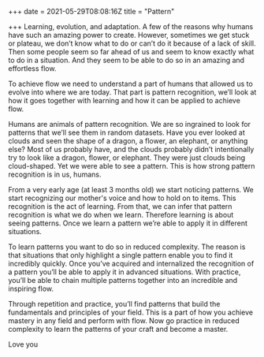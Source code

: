 +++
date = 2021-05-29T08:08:16Z
title = "Pattern"

+++
Learning, evolution, and adaptation. A few of the reasons why humans have such an amazing power to create. However, sometimes we get stuck or plateau, we don’t know what to do or can’t do it because of a lack of skill. Then some people seem so far ahead of us and seem to know exactly what to do in a situation. And they seem to be able to do so in an amazing and effortless flow.

To achieve flow we need to understand a part of humans that allowed us to evolve into where we are today. That part is pattern recognition, we’ll look at how it goes together with learning and how it can be applied to achieve flow.

Humans are animals of pattern recognition. We are so ingrained to look for patterns that we’ll see them in random datasets. Have you ever looked at clouds and seen the shape of a dragon, a flower, an elephant, or anything else? Most of us probably have, and the clouds probably didn’t intentionally try to look like a dragon, flower, or elephant. They were just clouds being cloud-shaped. Yet we were able to see a pattern. This is how strong pattern recognition is in us, humans.

From a very early age (at least 3 months old) we start noticing patterns. We start recognizing our mother's voice and how to hold on to items. This recognition is the act of learning. From that, we can infer that pattern recognition is what we do when we learn. Therefore learning is about seeing patterns. Once we learn a pattern we’re able to apply it in different situations.

To learn patterns you want to do so in reduced complexity. The reason is that situations that only highlight a single pattern enable you to find it incredibly quickly. Once you’ve acquired and internalized the recognition of a pattern you’ll be able to apply it in advanced situations. With practice, you’ll be able to chain multiple patterns together into an incredible and inspiring flow.

Through repetition and practice, you’ll find patterns that build the fundamentals and principles of your field. This is a part of how you achieve mastery in any field and perform with flow. Now go practice in reduced complexity to learn the patterns of your craft and become a master.

Love you